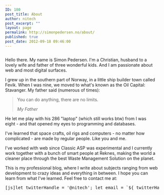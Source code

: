 ```yaml
---
ID: 180
post_title: About
author: nitech
post_excerpt: ""
layout: page
permalink: http://simonpedersen.no/about/
published: true
post_date: 2012-09-18 09:46:00
---
```

<!-- wp:image {"id":515} --><figure class="wp-block-image">

<img src="http://simonpedersen.no/wp-content/uploads/2018/11/IMG_7638_edited.jpg" alt="" class="wp-image-515" /></figure> <!-- /wp:image -->

<!-- wp:paragraph -->

Hello there. My name is Simon Pedersen. I'm a Christian, husband to a lovely wife and father of three wonderful kids. And I am passionate about web and most digital surfaces.

<!-- /wp:paragraph -->

<!-- wp:paragraph -->

I grew up in the southern part of Norway, in a little ship builder town called Fevik. When I was nine, we moved to what's known as the Oil Capital: Stavanger. My father said (numerous of times):

<!-- /wp:paragraph -->

<!-- wp:quote -->

<blockquote class="wp-block-quote">
  <p>
    You can do anything, there are no limits.
  </p>
  
  <cite>My Father</cite>
</blockquote>

<!-- /wp:quote -->

<!-- wp:paragraph -->

He let me play with his 286 "laptop" (which still works btw) from I was eight - and that opened my eyes to programming and databases. 

<!-- /wp:paragraph -->

<!-- wp:paragraph -->

I've learned that space crafts, oil rigs and computers - no matter how complicated - are made by regular people. Like you and me. 

<!-- /wp:paragraph -->

<!-- wp:paragraph -->

I've worked with web since Classic ASP was experimental and I currently work together with a bunch of smart people at Reknes, making the world a cleaner place through the best Waste Management Solution on the planet.

<!-- /wp:paragraph -->

<!-- wp:paragraph -->

This is my professional blog, where I write about subjects ranging from web development to crazy ideas and everything in between. I hope you can learn from what I've learned. Feel free to contact me at:

<!-- /wp:paragraph -->

<!-- wp:preformatted -->

<pre class="wp-block-preformatted">[js]let twitterHandle = '@nitech'; let email = `${ twitterHandle.substring(1) }@gmail.com`; console.log(email); console.log(twitterHandle);[/js]</pre>

<!-- /wp:preformatted -->

<!-- wp:paragraph -->



<!-- /wp:paragraph -->